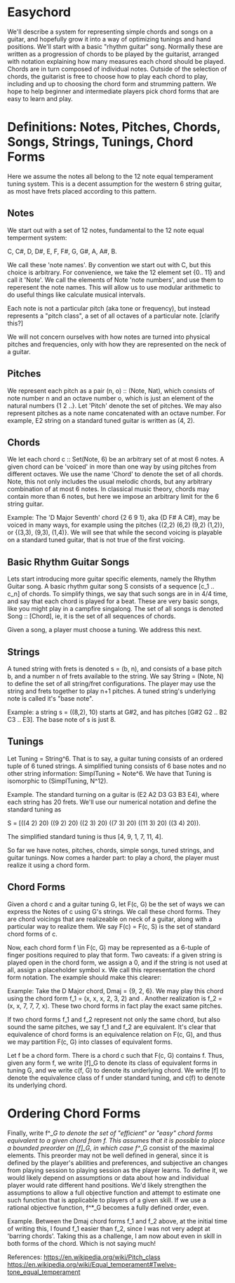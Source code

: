 # Easychord

We'll describe a system for representing simple chords and songs on a guitar, and hopefully grow it into a way of optimizing tunings and hand positions. We'll start with a basic "rhythm guitar" song. Normally these are written as a progression of chords to be played by the guitarist, arranged with notation explaining how many measures each chord should be played. Chords are in turn composed of individual notes. Outside of the selection of chords, the guitarist is free to choose how to play each chord to play, including and up to choosing the chord form and strumming pattern. We hope to help beginner and intermediate players pick chord forms that are easy to learn and play.


# Definitions: Notes, Pitches, Chords, Songs, Strings, Tunings, Chord Forms

Here we assume the notes all belong to the 12 note equal temperament tuning system. This is a decent assumption for the western 6 string guitar, as most have frets placed according to this pattern.

## Notes

We start out with a set of 12 notes, fundamental to the 12 note equal temperment system:

C, C#, D, D#, E, F, F#, G, G#, A, A#, B. 

We call these 'note names'. By convention we start out with C, but this choice is arbitrary. For convenience, we take the 12 element set {0.. 11} and call it 'Note'. We call the elements of Note 'note numbers', and use them to reperesent the note names. This will allow us to use modular arithmetic to do useful things like calculate musical intervals. 

Each note is not a particular pitch (aka tone or frequency), but instead represents a "pitch class", a set of all octaves of a particular note. [clarify this?]

We will not concern ourselves with how notes are turned into physical pitches and frequencies, only with how they are represented on the neck of a guitar.


## Pitches
 
We represent each pitch as a pair (n, o) :: (Note, Nat), which consists of note number n and an octave number o, which is just an element of the natural numbers {1 2 ..}. Let 'Pitch' denote the set of pitches. We may also represent pitches as a note name concatenated with an octave number. For example, E2 string on a standard tuned guitar is written as (4, 2).

## Chords

We let each chord c :: Set(Note, 6) be an arbitrary set of at most 6 notes. A given chord can be 'voiced' in more than one way by using pitches from different octaves. We use the name 'Chord' to denote the set of all chords. Note, this not only includes the usual melodic chords, but any arbitrary combination of at most 6 notes. In classical music theory, chords may contain more than 6 notes, but here we impose an arbitrary limit for the 6 string guitar.

Example: The 'D Major Seventh' chord {2 6 9 1}, aka {D F# A C#}, may be voiced in many ways, for example using the pitches {(2,2) (6,2) (9,2) (1,2)}, or {(3,3), (9,3), (1,4)}. We will see that while the second voicing is playable on a standard tuned guitar, that is not true of the first voicing.

## Basic Rhythm Guitar Songs

Lets start introducing more guitar specific elements, namely the Rhythm Guitar song. A basic rhythm guitar song S consists of a sequence [c_1 .. c_n] of chords. To simplify things, we say that such songs are in in 4/4 time, and say that each chord is played for a beat. These are very basic songs, like you might play in a campfire singalong. The set of all songs is denoted Song :: [Chord], ie, it is the set of all sequences of chords.

Given a song, a player must choose a tuning. We address this next.

## Strings

A tuned string with frets is denoted s = (b, n), and consists of a base pitch b, and a number n of frets available to the string. We say String = (Note, N) to define the set of all string/fret configurations. The player may use the string and frets together to play n+1 pitches. A tuned string's underlying note is called it's "base note".

Example: a string s = ((8,2), 10) starts at G#2, and has pitches [G#2 G2 .. B2 C3 .. E3]. The base note of s is just 8.

## Tunings

Let Tuning = String^6. That is to say, a guitar tuning consists of an ordered tuple of 6 tuned strings. A simplified tuning consists of 6 base notes and no other string information: SimplTuning = Note^6. We have that Tuning is isomorphic to (SimplTuning, N^12).

Example. The standard turning on a guitar is (E2 A2 D3 G3 B3 E4), where each string has 20 frets. We'll use our numerical notation and define the standard tuning as

 S = [((4 2) 20) ((9 2) 20) ((2 3) 20) ((7 3) 20) ((11 3) 20) ((3 4) 20)). 

The simplified standard tuning is thus [4, 9, 1, 7, 11, 4].

So far we have notes, pitches, chords, simple songs, tuned strings, and guitar tunings. Now comes a harder part: to play a chord, the player must realize it using a chord form.


## Chord Forms
 Given a chord c and a guitar tuning G, let F(c, G) be the set of ways we can express the Notes of c using G's strings. We call these chord forms. They are chord voicings that are realizeable on neck of a guitar, along with a particular way to realize them. We say F(c) = F(c, S) is the set of standard chord forms of c. 

Now, each chord form f \in F(c, G) may be represented as a 6-tuple of finger positions required to play that form. Two caveats: if a given string is played open in the chord form, we assign a 0, and if the string is not used at all, assign a placeholder symbol x. We call this representation the chord form notation. The example should make this clearer:

Example: Take the D Major chord, Dmaj = {9, 2, 6}. We may play this chord using the chord form f_1 = (x, x, x, 2, 3, 2) and . Another realization is f_2 = (x, x, 7, 7, 7, x). These two chord forms in fact play the exact same pitches.

If two chord forms f_1 and f_2 represent not only the same chord, but also sound the same pitches, we say f_1 and f_2 are equivalent. It's clear that equivalence of chord forms is an equivalence relation on F(c, G), and thus we may partition F(c, G) into classes of equivalent forms. 

Let f be a chord form. There is a chord c such that  F(c, G) contains f. Thus, given any form f, we write [f]_G to denote its class of equivalent forms in tuning G, and we write c(f, G) to denote its underlying chord. We write [f] to denote the equivalence class of f under standard tuning, and c(f) to denote its underlying chord. 

# Ordering Chord Forms

Finally, write f^*_G to denote the set of "efficient" or "easy" chord forms equivalent to a given chord from f. This assumes that it is possible to place a bounded preorder on [f]_G, in which case f^*_G consist of the maximal elements.  This preorder may not be well defined in general, since it is defined by the player's abilities and preferences, and subjective an changes from playing session to playing session as the player learns. To define it, we would likely depend on assumptions or data about how and individual player would rate different hand positions. We'd likely strengthen the assumptions to allow a full objective function and attempt to estimate one such function that is applicable to players of a given skill. If we use a rational objective function, f^*_G becomes a fully defined order, even.

Example. Between the Dmaj chord forms f_1 and f_2 above, at the initial time of writing this, I found f_1 easier than f_2, since I was not very adept at 'barring chords'. Taking this as a challenge, I am now about even in skill in both forms of the chord. Which is not saying much!


References:
https://en.wikipedia.org/wiki/Pitch_class
https://en.wikipedia.org/wiki/Equal_temperament#Twelve-tone_equal_temperament


